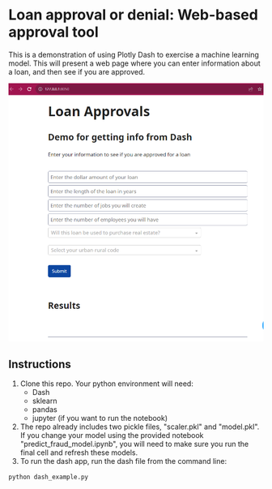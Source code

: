 # Loan approval or denial: Web-based approval tool

This is a demonstration of using Plotly Dash to exercise a machine learning model. This will present a web page where you can enter information about a loan, and then see if you are approved.

![pic](pic.png)

## Instructions

1. Clone this repo. Your python environment will need:
    - Dash
    - sklearn
    - pandas
    - jupyter (if you want to run the notebook)
2. The repo already includes two pickle files, "scaler.pkl" and "model.pkl". If you change your model using the provided notebook "predict_fraud_model.ipynb", you will need to make sure you run the final cell and refresh these models.
3. To run the dash app, run the dash file from the command line:
```
python dash_example.py
```